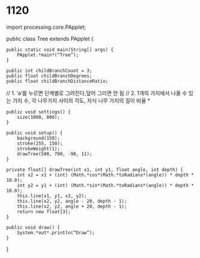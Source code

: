 # 1120
import processing.core.PApplet;

public class Tree extends PApplet {


    public static void main(String[] args) {
        PApplet.*main*(“Tree”);
    }

    public int childBranchCount = 3;
    public float childBranchDegrees;
    public float childBranchDistanceRatio;

//    1. ‘a’를 누르면 단계별로 그려진다,덮어 그리면 안 됨
//    2. 1개의 가지에서 나올 수 있는 가지 수, 각 나무가지 사이의 각도, 자식 나무 가지의 길이 비율 *

    public void settings() {
        size(1000, 800);
    }

    public void setup() {
        background(150);
        stroke(255, 150);
        strokeWeight(1);
        drawTree(500, 700, -90, 11);
    }

    private float[] drawTree(int x1, int y1, float angle, int depth) {
        int x2 = x1 + (int) (Math.*cos*(Math.*toRadians*(angle)) * depth * 10.0);
        int y2 = y1 + (int) (Math.*sin*(Math.*toRadians*(angle)) * depth * 10.0);
        this.line(x1, y1, x2, y2);
        this.line(x2, y2, angle - 20, depth - 1);
        this.line(x2, y2, angle + 20, depth - 1);
        return new float[3];
    }

    public void draw() {
        System.*out*.println(“Draw”);
    }
}




